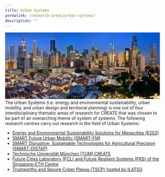 ```yaml
---
title: Urban Systems
permalink: /research-areas/urban-systems/
description: ""
---
```

![](/images/Research%20Areas/urban-system.jpg)
The Urban Systems (i.e. energy and environmental sustainability, urban mobility, and urban design and territorial planning) is one out of four interdisciplinary thematic areas of research for CREATE that was chosen to be part of an overarching theme of system of systems. The following research centres carry out research in the field of Urban Systems:  

*   [Energy and Environmental Sustainability Solutions for Megacities (E2S2)](https://staging.d1oc0a5mwkwsyb.amplifyapp.com/about-create/research-centres/e2s2/)
*   [SMART Future Urban Mobility (SMART-FM)](https://staging.d1y086cfm99k88.amplifyapp.com/about-create/research-centres/smart/)
*   [SMART Disruptive, Sustainable Technologies for Agricultural Precision (SMART-DISTAP)](https://staging.d1y086cfm99k88.amplifyapp.com/about-create/research-centres/smart/)
*   [Technische Universität München (TUM) CREATE](https://www.tum-create.edu.sg/)
*   [Future Cities Laboratory (FCL) and Future Resilient Systems (FRS) of the Singapore-ETH Centre](https://staging.dgjaeobrbyib8.amplifyapp.com/about-create/research-centres/sec/)
*   [Trustworthy and Secure Cyber Plexus (TSCP) hosted by ILATSG](https://staging.dshw1nyzgktvi.amplifyapp.com/about-create/research-centres/tscp-hosted-by-ilatsg/)